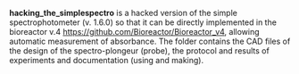 **hacking_the_simplespectro** is a hacked version of the simple spectrophotometer (v. 1.6.0) so that it can be directly implemented in the bioreactor v.4 https://github.com/Bioreactor/Bioreactor_v4, allowing automatic measurement of absorbance. The folder contains the CAD files of the design of the spectro-plongeur (probe), the protocol and results of experiments and documentation (using and making).

